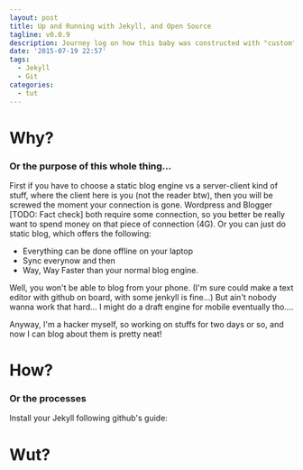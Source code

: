 ```yaml
---
layout: post
title: Up and Running with Jekyll, and Open Source
tagline: v0.0.9
description: Journey log on how this baby was constructed with "custom" theme, and the damn thing is responsive too!
date: '2015-07-19 22:57'
tags:
  - Jekyll
  - Git
categories:
  - tut
---
```


# Why?
### Or the purpose of this whole thing...

First if you have to choose a static blog engine vs a server-client kind of stuff, where the client here is you (not the reader btw), then you will be screwed the moment your connection is gone. Wordpress and Blogger [TODO: Fact check] both require some connection, so you better be really want to spend money on that piece of connection (4G). Or you can just do static blog, which offers the following:

  + Everything can be done offline on your laptop
  + Sync everynow and then
  + Way, Way Faster than your normal blog engine.

Well, you won't be able to blog from your phone. (I'm sure could make a text editor with github on board, with some jenkyll is fine...) But ain't nobody wanna work that hard...
I might do a draft engine for mobile eventually tho....

Anyway, I'm a hacker myself, so working on stuffs for two days or so, and now I can blog about them is pretty neat!

# How?
### Or the processes

Install your Jekyll following github's guide:

# Wut?
###
